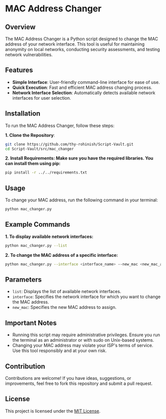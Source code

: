 # MAC Address Changer 

## Overview

The MAC Address Changer is a Python script designed to change the MAC address of your network interface. This tool is useful for maintaining anonymity on local networks, conducting security assessments, and testing network vulnerabilities. 

## Features

- **Simple Interface**: User-friendly command-line interface for ease of use.
- **Quick Execution**: Fast and efficient MAC address changing process.
- **Network Interface Selection**: Automatically detects available network interfaces for user selection.

## Installation

To run the MAC Address Changer, follow these steps:

**1. Clone the Repository**:

``` bash
git clone https://github.com/thy-rohinish/Script-Vault.git
cd Script-Vault/src/mac_changer
```

**2. Install Requirements: Make sure you have the required libraries. You can install them using pip:**

``` bash
pip install -r ../../requirements.txt
```

## Usage

To change your MAC address, run the following command in your terminal:

``` bash
python mac_changer.py
```

## Example Commands

**1. To display available network interfaces:**
``` bash
python mac_changer.py --list
```

**2. To change the MAC address of a specific interface:**
``` bash
python mac_changer.py --interface <interface_name> --new_mac <new_mac_address>
```

## Parameters

- ```list```: Displays the list of available network interfaces.
- ```interface```: Specifies the network interface for which you want to change the MAC address.
- ```new_mac```: Specifies the new MAC address to assign.

## Important Notes

- Running this script may require administrative privileges. Ensure you run the terminal as an administrator or with sudo on Unix-based systems.
- Changing your MAC address may violate your ISP's terms of service. Use this tool responsibly and at your own risk.

## Contribution

Contributions are welcome! If you have ideas, suggestions, or improvements, feel free to fork this repository and submit a pull request.

## License

This project is licensed under the [MIT License](./LICENSE.md).
